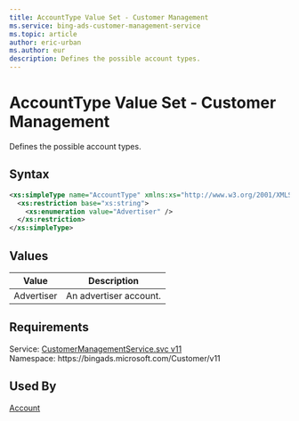 ```yaml
---
title: AccountType Value Set - Customer Management
ms.service: bing-ads-customer-management-service
ms.topic: article
author: eric-urban
ms.author: eur
description: Defines the possible account types.
---
```

# AccountType Value Set - Customer Management
Defines the possible account types.

## Syntax
```xml
<xs:simpleType name="AccountType" xmlns:xs="http://www.w3.org/2001/XMLSchema">
  <xs:restriction base="xs:string">
    <xs:enumeration value="Advertiser" />
  </xs:restriction>
</xs:simpleType>
```

## <a name="values"></a>Values


|Value|Description|
|-----------|---------------|
|<a name="advertiser"></a>Advertiser|An advertiser account.|

## Requirements
Service: [CustomerManagementService.svc v11](https://clientcenter.api.bingads.microsoft.com/Api/CustomerManagement/v11/CustomerManagementService.svc)  
Namespace: https\://bingads.microsoft.com/Customer/v11  

## Used By
[Account](account.md)  
